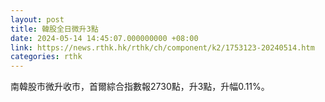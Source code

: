 ```yaml
---
layout: post
title: 韓股全日微升3點
date: 2024-05-14 14:45:07.000000000 +08:00
link: https://news.rthk.hk/rthk/ch/component/k2/1753123-20240514.htm
categories: rthk
---
```


南韓股市微升收市，首爾綜合指數報2730點，升3點，升幅0.11%。
